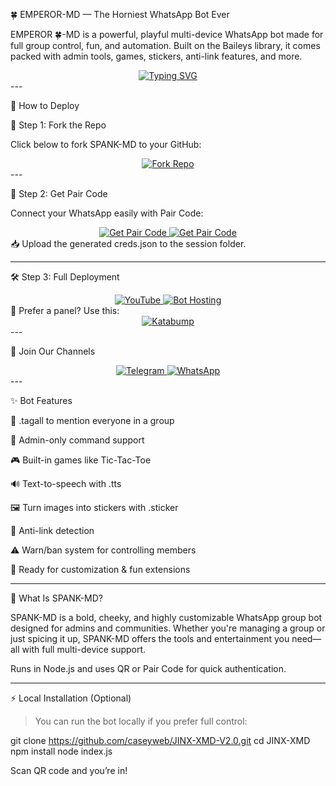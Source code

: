 

🍀 EMPEROR-MD — The Horniest WhatsApp Bot Ever



EMPEROR 🍀-MD is a powerful, playful multi-device WhatsApp bot made for full group control, fun, and automation. Built on the Baileys library, it comes packed with admin tools, games, stickers, anti-link features, and more.

<div align="center"> 
  <a href="https://git.io/typing-svg"> 
    <img src="https://readme-typing-svg.demolab.com?font=Ribeye&size=50&pause=1000&color=f72585&center=true&width=910&height=100&lines=SPANK-MD;Horniest+Multi-Device+Bot;Made+For+Fun+%26+Group+Control" alt="Typing SVG" />
  </a> 
</div>
---

🚀 How to Deploy

🔁 Step 1: Fork the Repo

Click below to fork SPANK-MD to your GitHub:

<div align="center">
  <a href="https://github.com/caseyweb/JINX-XMD-V2.0/fork">
    <img src="https://img.shields.io/badge/Fork-This+Repo-blue?style=for-the-badge" alt="Fork Repo"/>
  </a>
</div>
---

🔑 Step 2: Get Pair Code

Connect your WhatsApp easily with Pair Code:

<div align="center">
  <a href="https://replit.com/@DGXeon/Xeon-PairCode?v=1" target="_blank">
    <img src="https://img.shields.io/badge/GET%20PAIR%20CODE-Replit-success?style=for-the-badge" alt="Get Pair Code"/>
  </a>
  <a href="https://knight-bot-paircode.onrender.com" target="_blank">
    <img src="https://img.shields.io/badge/GET%20PAIR%20CODE-Quick%20Web-red?style=for-the-badge" alt="Get Pair Code"/>
  </a>
</div>📥 Upload the generated creds.json to the session folder.


---

🛠️ Step 3: Full Deployment

<div align="center">
  <a href="https://youtu.be/-oz_u1iMgf8">
    <img src="https://img.shields.io/badge/Deploy%20Tutorial-YouTube-red?style=for-the-badge&logo=youtube" alt="YouTube"/>
  </a>
  <a href="https://bot-hosting.net/?aff=1068419752923508776">
    <img src="https://img.shields.io/badge/Deploy%20Bot-Hosting-green?style=for-the-badge" alt="Bot Hosting"/>
  </a>
</div>🔧 Prefer a panel? Use this:

<div align="center">
<a href="https://dashboard.katabump.com/auth/login#d6b7d6" target="_blank">
  <img src="https://img.shields.io/badge/Katabump%20Panel-Login-purple?style=for-the-badge&logo=server" alt="Katabump"/>
</a>
</div>
---

👥 Join Our Channels

<div align="center">
  <a href="https://t.me/+3QhFUZHx-nhhZmY1">
    <img src="https://img.shields.io/badge/Telegram-Group-blue?style=for-the-badge&logo=telegram" alt="Telegram"/>
  </a>
  <a href="https://whatsapp.com/channel/0029VakUEfb4o7qVdkwPk83E">
    <img src="https://img.shields.io/badge/WhatsApp-Channel-green?style=for-the-badge&logo=whatsapp" alt="WhatsApp"/>
  </a>
</div>
---

✨ Bot Features

👥 .tagall to mention everyone in a group

🔐 Admin-only command support

🎮 Built-in games like Tic-Tac-Toe

🔊 Text-to-speech with .tts

🖼️ Turn images into stickers with .sticker

🚫 Anti-link detection

⚠️ Warn/ban system for controlling members

🤖 Ready for customization & fun extensions



---

🧠 What Is SPANK-MD?

SPANK-MD is a bold, cheeky, and highly customizable WhatsApp group bot designed for admins and communities. Whether you're managing a group or just spicing it up, SPANK-MD offers the tools and entertainment you need—all with full multi-device support.

Runs in Node.js and uses QR or Pair Code for quick authentication.


---

⚡ Local Installation (Optional)

> You can run the bot locally if you prefer full control:



git clone https://github.com/caseyweb/JINX-XMD-V2.0.git
cd JINX-XMD
npm install
node index.js

Scan QR code and you’re in!


